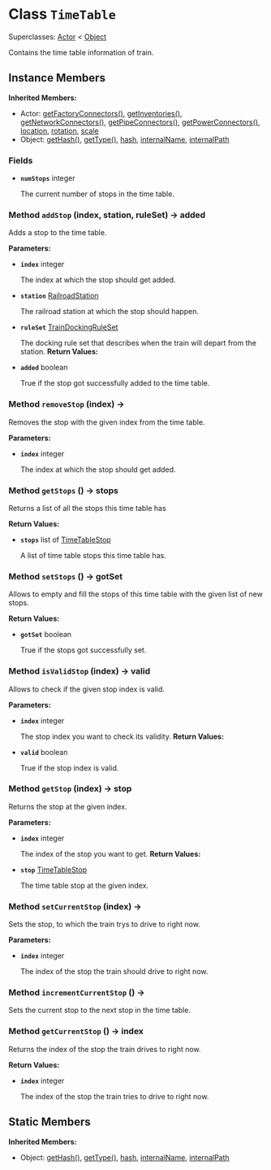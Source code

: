# Class <code>TimeTable</code>

Superclasses: <a href="Actor.md">Actor</a> < <a href="Object.md">Object</a>

Contains the time table information of train.
## Instance Members
<b>Inherited Members:</b>
- Actor: <a href="Actor.md#getFactoryConnectors">getFactoryConnectors()</a>, <a href="Actor.md#getInventories">getInventories()</a>, <a href="Actor.md#getNetworkConnectors">getNetworkConnectors()</a>, <a href="Actor.md#getPipeConnectors">getPipeConnectors()</a>, <a href="Actor.md#getPowerConnectors">getPowerConnectors()</a>, <a href="Actor.md#location">location</a>, <a href="Actor.md#rotation">rotation</a>, <a href="Actor.md#scale">scale</a>
- Object: <a href="Object.md#getHash">getHash()</a>, <a href="Object.md#getType">getType()</a>, <a href="Object.md#hash">hash</a>, <a href="Object.md#internalName">internalName</a>, <a href="Object.md#internalPath">internalPath</a>
### Fields
- <code><b>numStops</b></code> integer

  The current number of stops in the time table.
### Method <code>addStop</code> (index, station, ruleSet) → added
Adds a stop to the time table.

<b>Parameters:</b>

- <code><b>index</b></code> integer

  The index at which the stop should get added.
- <code><b>station</b></code> <a href="RailroadStation.md">RailroadStation</a>

  The railroad station at which the stop should happen.
- <code><b>ruleSet</b></code> <a href="../structs/TrainDockingRuleSet.md">TrainDockingRuleSet</a>

  The docking rule set that describes when the train will depart from the station.
<b>Return Values:</b>

- <code><b>added</b></code> boolean

  True if the stop got successfully added to the time table.
### Method <code>removeStop</code> (index) → 
Removes the stop with the given index from the time table.

<b>Parameters:</b>

- <code><b>index</b></code> integer

  The index at which the stop should get added.
### Method <code>getStops</code> () → stops
Returns a list of all the stops this time table has

<b>Return Values:</b>

- <code><b>stops</b></code> list of <a href="../structs/TimeTableStop.md">TimeTableStop</a>

  A list of time table stops this time table has.
### Method <code>setStops</code> () → gotSet
Allows to empty and fill the stops of this time table with the given list of new stops.

<b>Return Values:</b>

- <code><b>gotSet</b></code> boolean

  True if the stops got successfully set.
### Method <code>isValidStop</code> (index) → valid
Allows to check if the given stop index is valid.

<b>Parameters:</b>

- <code><b>index</b></code> integer

  The stop index you want to check its validity.
<b>Return Values:</b>

- <code><b>valid</b></code> boolean

  True if the stop index is valid.
### Method <code>getStop</code> (index) → stop
Returns the stop at the given index.

<b>Parameters:</b>

- <code><b>index</b></code> integer

  The index of the stop you want to get.
<b>Return Values:</b>

- <code><b>stop</b></code> <a href="../structs/TimeTableStop.md">TimeTableStop</a>

  The time table stop at the given index.
### Method <code>setCurrentStop</code> (index) → 
Sets the stop, to which the train trys to drive to right now.

<b>Parameters:</b>

- <code><b>index</b></code> integer

  The index of the stop the train should drive to right now.
### Method <code>incrementCurrentStop</code> () → 
Sets the current stop to the next stop in the time table.

### Method <code>getCurrentStop</code> () → index
Returns the index of the stop the train drives to right now.

<b>Return Values:</b>

- <code><b>index</b></code> integer

  The index of the stop the train tries to drive to right now.
## Static Members
<b>Inherited Members:</b>
- Object: <a href="Object.md#getHash">getHash()</a>, <a href="Object.md#getType">getType()</a>, <a href="Object.md#hash">hash</a>, <a href="Object.md#internalName">internalName</a>, <a href="Object.md#internalPath">internalPath</a>